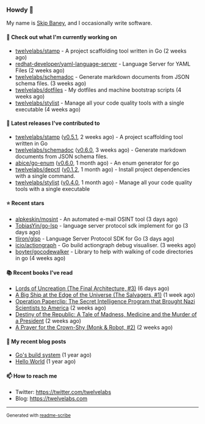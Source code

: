 ### Howdy 👋

My name is [Skip Baney](https://twelvelabs.com), and I occasionally write software.

#### 👷 Check out what I'm currently working on

- [twelvelabs/stamp](https://github.com/twelvelabs/stamp) - A project scaffolding tool written in Go (2 weeks ago)
- [redhat-developer/yaml-language-server](https://github.com/redhat-developer/yaml-language-server) - Language Server for YAML Files (2 weeks ago)
- [twelvelabs/schemadoc](https://github.com/twelvelabs/schemadoc) - Generate markdown documents from JSON schema files. (3 weeks ago)
- [twelvelabs/dotfiles](https://github.com/twelvelabs/dotfiles) - My dotfiles and machine bootstrap scripts  (4 weeks ago)
- [twelvelabs/stylist](https://github.com/twelvelabs/stylist) - Manage all your code quality tools with a single executable (4 weeks ago)

#### 🔭 Latest releases I've contributed to

- [twelvelabs/stamp](https://github.com/twelvelabs/stamp) ([v0.5.1](https://github.com/twelvelabs/stamp/releases/tag/v0.5.1), 2 weeks ago) - A project scaffolding tool written in Go
- [twelvelabs/schemadoc](https://github.com/twelvelabs/schemadoc) ([v0.6.0](https://github.com/twelvelabs/schemadoc/releases/tag/v0.6.0), 3 weeks ago) - Generate markdown documents from JSON schema files.
- [abice/go-enum](https://github.com/abice/go-enum) ([v0.6.0](https://github.com/abice/go-enum/releases/tag/v0.6.0), 1 month ago) - An enum generator for go
- [twelvelabs/depctl](https://github.com/twelvelabs/depctl) ([v0.1.2](https://github.com/twelvelabs/depctl/releases/tag/v0.1.2), 1 month ago) - Install project dependencies with a single command.
- [twelvelabs/stylist](https://github.com/twelvelabs/stylist) ([v0.4.0](https://github.com/twelvelabs/stylist/releases/tag/v0.4.0), 1 month ago) - Manage all your code quality tools with a single executable

#### ⭐ Recent stars

- [alpkeskin/mosint](https://github.com/alpkeskin/mosint) - An automated e-mail OSINT tool (3 days ago)
- [TobiasYin/go-lsp](https://github.com/TobiasYin/go-lsp) - language server protocol sdk implement for go (3 days ago)
- [tliron/glsp](https://github.com/tliron/glsp) - Language Server Protocol SDK for Go (3 days ago)
- [icio/actiongraph](https://github.com/icio/actiongraph) - Go build actiongraph debug visualiser. (3 weeks ago)
- [boyter/gocodewalker](https://github.com/boyter/gocodewalker) - Library to help with walking of code directories in go (4 weeks ago)

#### 📚 Recent books I've read

- [Lords of Uncreation (The Final Architecture, #3)](https://www.goodreads.com/review/show/5308322130?utm_medium=api&amp;utm_source=rss) (6 days ago)
- [A Big Ship at the Edge of the Universe (The Salvagers, #1)](https://www.goodreads.com/review/show/6141389021?utm_medium=api&amp;utm_source=rss) (1 week ago)
- [Operation Paperclip: The Secret Intelligence Program that Brought Nazi Scientists to America](https://www.goodreads.com/review/show/6141377830?utm_medium=api&amp;utm_source=rss) (2 weeks ago)
- [Destiny of the Republic: A Tale of Madness, Medicine and the Murder of a President](https://www.goodreads.com/review/show/6141360969?utm_medium=api&amp;utm_source=rss) (2 weeks ago)
- [A Prayer for the Crown-Shy (Monk &amp; Robot, #2)](https://www.goodreads.com/review/show/3955984419?utm_medium=api&amp;utm_source=rss) (2 weeks ago)

#### 📜 My recent blog posts

- [Go&#39;s build system](https://twelvelabs.com/2023/01/02/go-build-system/) (1 year ago)
- [Hello World](https://twelvelabs.com/2022/11/20/hello-world/) (1 year ago)

#### 📫 How to reach me

- Twitter: <https://twitter.com/twelvelabs>
- Blog: <https://twelvelabs.com>

---

<sup>Generated with [readme-scribe](https://github.com/muesli/readme-scribe)</sup>
